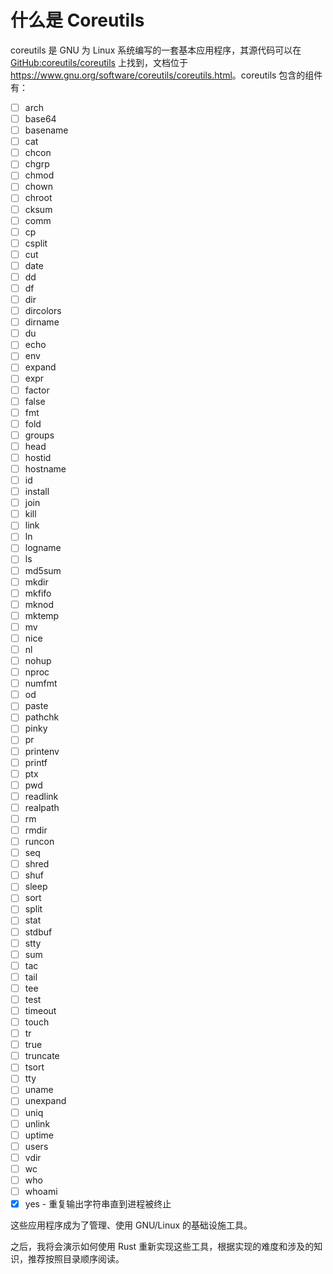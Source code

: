 # 什么是 Coreutils

coreutils 是 GNU 为 Linux 系统编写的一套基本应用程序，其源代码可以在 [GitHub:coreutils/coreutils](https://github.com/coreutils/coreutils) 上找到，文档位于 <https://www.gnu.org/software/coreutils/coreutils.html>。coreutils 包含的组件有：

* [ ] arch
* [ ] base64
* [ ] basename
* [ ] cat
* [ ] chcon
* [ ] chgrp
* [ ] chmod
* [ ] chown
* [ ] chroot
* [ ] cksum
* [ ] comm
* [ ] cp
* [ ] csplit
* [ ] cut
* [ ] date
* [ ] dd
* [ ] df
* [ ] dir
* [ ] dircolors
* [ ] dirname
* [ ] du
* [ ] echo
* [ ] env
* [ ] expand
* [ ] expr
* [ ] factor
* [ ] false
* [ ] fmt
* [ ] fold
* [ ] groups
* [ ] head
* [ ] hostid
* [ ] hostname
* [ ] id
* [ ] install
* [ ] join
* [ ] kill
* [ ] link
* [ ] ln
* [ ] logname
* [ ] ls
* [ ] md5sum
* [ ] mkdir
* [ ] mkfifo
* [ ] mknod
* [ ] mktemp
* [ ] mv
* [ ] nice
* [ ] nl
* [ ] nohup
* [ ] nproc
* [ ] numfmt
* [ ] od
* [ ] paste
* [ ] pathchk
* [ ] pinky
* [ ] pr
* [ ] printenv
* [ ] printf
* [ ] ptx
* [ ] pwd
* [ ] readlink
* [ ] realpath
* [ ] rm
* [ ] rmdir
* [ ] runcon
* [ ] seq
* [ ] shred
* [ ] shuf
* [ ] sleep
* [ ] sort
* [ ] split
* [ ] stat
* [ ] stdbuf
* [ ] stty
* [ ] sum
* [ ] tac
* [ ] tail
* [ ] tee
* [ ] test
* [ ] timeout
* [ ] touch
* [ ] tr
* [ ] true
* [ ] truncate
* [ ] tsort
* [ ] tty
* [ ] uname
* [ ] unexpand
* [ ] uniq
* [ ] unlink
* [ ] uptime
* [ ] users
* [ ] vdir
* [ ] wc
* [ ] who
* [ ] whoami
* [x] yes - 重复输出字符串直到进程被终止

这些应用程序成为了管理、使用 GNU/Linux 的基础设施工具。

之后，我将会演示如何使用 Rust 重新实现这些工具，根据实现的难度和涉及的知识，推荐按照目录顺序阅读。